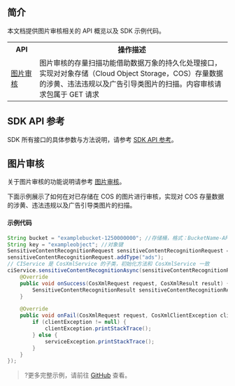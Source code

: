 ## 简介

本文档提供图片审核相关的 API 概览以及 SDK 示例代码。
<table>
	<tr><th width=13%>API</th><th>操作描述</th></tr>
	<tr><td><a href="https://cloud.tencent.com/document/product/436/45434">图片审核</a></td><td>图片审核的存量扫描功能借助数据万象的持久化处理接口，实现对对象存储（Cloud Object Storage，COS）存量数据的涉黄、违法违规以及广告引导类图片的扫描。内容审核请求包属于 GET 请求</td></tr>
</table>

## SDK API 参考

SDK 所有接口的具体参数与方法说明，请参考 [SDK API 参考](https://cos-android-sdk-doc-1253960454.file.myqcloud.com/)。


## 图片审核

关于图片审核的功能说明请参考 [图片审核](https://cloud.tencent.com/document/product/460/37318)。

下面示例展示了如何在对已存储在 COS 的图片进行审核，实现对 COS 存量数据的涉黄、违法违规以及广告引导类图片的扫描。

#### 示例代码

[//]: # (.cssg-snippet-sensitive-content-recognition)
```java
String bucket = "examplebucket-1250000000"; //存储桶，格式：BucketName-APPID
String key = "exampleobject"; //对象键
SensitiveContentRecognitionRequest sensitiveContentRecognitionRequest = new SensitiveContentRecognitionRequest(bucket, key);
sensitiveContentRecognitionRequest.addType("ads");
// CIService 是 CosXmlService 的子类，初始化方法和 CosXmlService 一致
ciService.sensitiveContentRecognitionAsync(sensitiveContentRecognitionRequest, new CosXmlResultListener() {
    @Override
    public void onSuccess(CosXmlRequest request, CosXmlResult result) {
        SensitiveContentRecognitionResult sensitiveContentRecognitionResult = (SensitiveContentRecognitionResult) result;
    }

    @Override
    public void onFail(CosXmlRequest request, CosXmlClientException clientException, CosXmlServiceException serviceException) {
        if (clientException != null) {
            clientException.printStackTrace();
        } else {
            serviceException.printStackTrace();
        }
    }
});
```

>?更多完整示例，请前往 [GitHub](https://github.com/tencentyun/cos-snippets/tree/master/Android/app/src/androidTest/java/com/tencent/qcloud/cosxml/cssg/PictureOperation.java) 查看。



